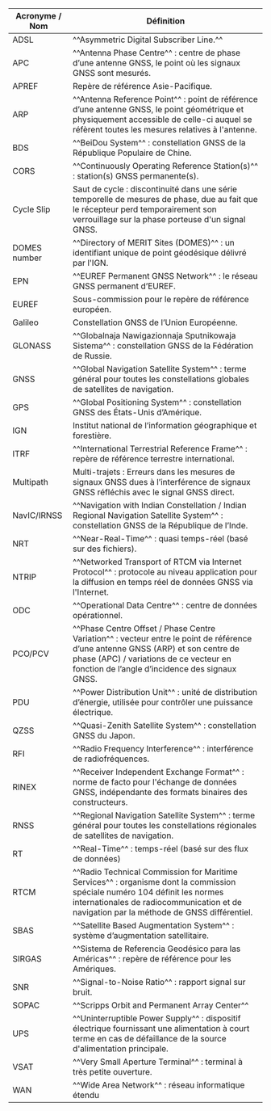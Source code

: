 
| Acronyme / Nom | Définition |
| -------------- | ---------- |
| ADSL  | ^^Asymmetric Digital Subscriber Line.^^ |
| APC   | ^^Antenna Phase Centre^^ : centre de phase d’une antenne GNSS, le point où les signaux GNSS sont mesurés. |
| APREF | Repère de référence Asie-Pacifique. |
| ARP   | ^^Antenna Reference Point^^ : point de référence d’une antenne GNSS, le point géométrique et physiquement accessible de celle-ci auquel se réfèrent toutes les mesures relatives à l'antenne. |
| BDS   | ^^BeiDou System^^ : constellation GNSS de la République Populaire de Chine. |
| CORS  | ^^Continuously Operating Reference Station(s)^^ : station(s) GNSS permanente(s). |
| Cycle Slip | Saut de cycle : discontinuité dans une série temporelle de mesures de phase, due au fait que le récepteur perd temporairement son verrouillage sur la phase porteuse d'un signal GNSS. |
| DOMES number | ^^Directory of MERIT Sites (DOMES)^^ : un identifiant unique de point géodésique délivré par l'IGN. |
| EPN   | ^^EUREF Permanent GNSS Network^^ : le réseau GNSS permanent d’EUREF. |
| EUREF | Sous-commission pour le repère de référence européen. |
| Galileo | Constellation GNSS de l’Union Européenne. |
| GLONASS | ^^Globalnaja Nawigazionnaja Sputnikowaja Sistema^^ : constellation GNSS de la Fédération de Russie. |
| GNSS  | ^^Global Navigation Satellite System^^ : terme général pour toutes les constellations globales de satellites de navigation. |
| GPS   | ^^Global Positioning System^^ : constellation GNSS des États-Unis d’Amérique. |
| IGN   | Institut national de l’information géographique et forestière. |
| ITRF  | ^^International Terrestrial Reference Frame^^ : repère de référence terrestre international. |
| Multipath | Multi-trajets : Erreurs dans les mesures de signaux GNSS dues à l’interférence de signaux GNSS réfléchis avec le signal GNSS direct. |
| NavIC/IRNSS | ^^Navigation with Indian Constellation / Indian Regional Navigation Satellite System^^ : constellation GNSS de la République de l’Inde. |
| NRT   | ^^Near-Real-Time^^ : quasi temps-réel (basé sur des fichiers). |
| NTRIP | ^^Networked Transport of RTCM via Internet Protocol^^ : protocole au niveau application pour la diffusion en temps réel de données GNSS via l'Internet. |
| ODC   | ^^Operational Data Centre^^ : centre de données opérationnel. |
| PCO/PCV | ^^Phase Centre Offset / Phase Centre Variation^^ : vecteur entre le point de référence d’une antenne GNSS (ARP) et son centre de phase (APC) / variations de ce vecteur en fonction de l’angle d’incidence des signaux GNSS. |
| PDU   | ^^Power Distribution Unit^^ : unité de distribution d’énergie, utilisée pour contrôler une puissance électrique. |
| QZSS  | ^^Quasi-Zenith Satellite System^^ : constellation GNSS du Japon. |
| RFI   | ^^Radio Frequency Interference^^ : interférence de radiofréquences. |
| RINEX | ^^Receiver Independent Exchange Format^^ : norme de facto pour l'échange de données GNSS, indépendante des formats binaires des constructeurs. |
| RNSS  | ^^Regional Navigation Satellite System^^ : terme général pour toutes les constellations régionales de satellites de navigation. |
| RT    | ^^Real-Time^^ : temps-réel (basé sur des flux de données) |
| RTCM  | ^^Radio Technical Commission for Maritime Services^^ : organisme dont la commission spéciale numéro 104 définit les normes internationales de radiocommunication et de navigation par la méthode de GNSS différentiel. |
| SBAS  | ^^Satellite Based Augmentation System^^ : système d’augmentation satellitaire. |
| SIRGAS | ^^Sistema de Referencia Geodésico para las Américas^^ : repère de référence pour les Amériques. |
| SNR   | ^^Signal-to-Noise Ratio^^ : rapport signal sur bruit. |
| SOPAC | ^^Scripps Orbit and Permanent Array Center^^ |
| UPS   | ^^Uninterruptible Power Supply^^ : dispositif électrique fournissant une alimentation à court terme en cas de défaillance de la source d'alimentation principale. |
| VSAT  | ^^Very Small Aperture Terminal^^ : terminal à très petite ouverture. |
| WAN   | ^^Wide Area Network^^ : réseau informatique étendu |